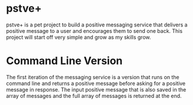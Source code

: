 # pstve+

pstve+ is a pet project to build a positive messaging service that delivers a positive message to a user and encourages them to send one back. This project will start off very simple and grow as my skills grow.

# Command Line Version

The first iteration of the messaging service is a version that runs on the command line and returns a positive message before asking for a positive message in response. The input positive message that is also saved in the array of messages and the full array of messages is returned at the end.
